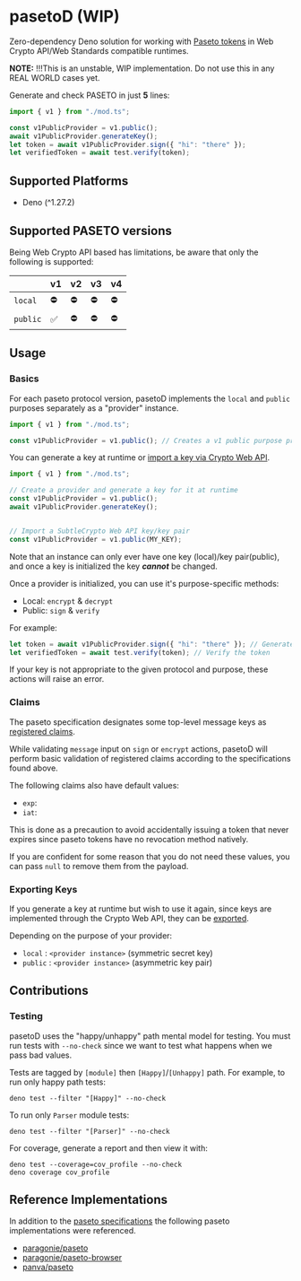 # pasetoD (WIP)

Zero-dependency Deno solution for working with
[Paseto tokens](https://github.com/paseto-standard/paseto-spec) in Web Crypto
API/Web Standards compatible runtimes.

**NOTE:** !!!This is an unstable, WIP implementation. Do not use this in any
REAL WORLD cases yet.

Generate and check PASETO in just __5__ lines:
```js
import { v1 } from "./mod.ts";

const v1PublicProvider = v1.public();
await v1PublicProvider.generateKey();
let token = await v1PublicProvider.sign({ "hi": "there" });
let verifiedToken = await test.verify(token);
```

## Supported Platforms
- Deno (^1.27.2)

## Supported PASETO versions
Being Web Crypto API based has limitations, be aware that only the following is
supported:

|          | v1 | v2 | v3 | v4 |
| -------- | -- | -- | -- | -- |
| `local`  | ⛔  | ⛔  | ⛔  | ⛔  |
| `public` | ✅  | ⛔  | ⛔  | ⛔  |

## Usage

### Basics

For each paseto protocol version, pasetoD implements the `local` and `public` purposes separately as a "provider" instance.

```js
import { v1 } from "./mod.ts";

const v1PublicProvider = v1.public(); // Creates a v1 public purpose provider instance
```

You can generate a key at runtime or [import a key via Crypto Web API](https://developer.mozilla.org/en-US/docs/Web/API/SubtleCrypto/importKey).

```js
import { v1 } from "./mod.ts";

// Create a provider and generate a key for it at runtime
const v1PublicProvider = v1.public();
await v1PublicProvider.generateKey();


// Import a SubtleCrypto Web API key/key pair
const v1PublicProvider = v1.public(MY_KEY);
```

Note that an instance can only ever have one key (local)/key pair(public), and once a key is initialized the key *__cannot__* be changed.

Once a provider is initialized, you can use it's purpose-specific methods:
- Local: `encrypt` & `decrypt`
- Public: `sign` & `verify`

For example:
```js
let token = await v1PublicProvider.sign({ "hi": "there" }); // Generate a new signed token
let verifiedToken = await test.verify(token); // Verify the token
```

If your key is not appropriate to the given protocol and purpose, these actions will raise an error.


### Claims

The paseto specification designates some top-level message keys as
[registered claims](https://github.com/paseto-standard/paseto-spec/blob/master/docs/02-Implementation-Guide/04-Claims.md).

While validating `message` input on `sign` or `encrypt` actions, pasetoD will perform basic validation of registered claims according to the specifications found above.

The following claims also have default values:
- `exp`: 
- `iat`: 

This is done as a precaution to avoid accidentally issuing a token that never expires since paseto tokens have no revocation method natively.

If you are confident for some reason that you do not need these values, you can pass `null` to remove them from the payload.

### Exporting Keys

If you generate a key at runtime but wish to use it again, since keys are implemented through the Crypto Web API, they can be
[exported](https://developer.mozilla.org/en-US/docs/Web/API/SubtleCrypto/exportKey).

Depending on the purpose of your provider:
- `local` : `<provider instance>` (symmetric secret key)
- `public` : `<provider instance>` (asymmetric key pair)


## Contributions

### Testing

pasetoD uses the "happy/unhappy" path mental model for testing. You must run
tests with `--no-check` since we want to test what happens when we pass bad
values.

Tests are tagged by `[module]` then `[Happy]`/`[Unhappy]` path. For example, to
run only happy path tests:

```
deno test --filter "[Happy]" --no-check
```

To run only `Parser` module tests:

```
deno test --filter "[Parser]" --no-check
```

For coverage, generate a report and then view it with:

```
deno test --coverage=cov_profile --no-check
deno coverage cov_profile
```

## Reference Implementations

In addition to the
[paseto specifications](https://github.com/paseto-standard/paseto-spec) the
following paseto implementations were referenced.

- [paragonie/paseto](https://github.com/paragonie/paseto)
- [paragonie/paseto-browser](https://github.com/paragonie/paseto-browser.js/blob/master/lib/util.js)
- [panva/paseto](https://github.com/sjudson/paseto.js/tree/master/lib)
